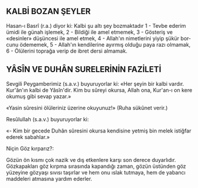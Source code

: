 ## KALBİ BOZAN ŞEYLER

Hasan-ı Basrî (r.a.) diyor ki: Kalbi şu altı şey bozmaktadır 1 - Tevbe ederim ümidi ile günah işlemek, 2 - Bildiği ile amel etmemek, 3 - Gösteriş ve «desinler» düşüncesi ile amel etmek, 4 - Allah'ın nimetlerini yiyip şükür bor­cunu ödememek, 5 - Allah'ın kendilerine ayır­mış olduğu paya razı olmamak, 6 - Ölülerini toprağa verip de ibret dersi almamak.

## YÂSÎN VE DUHÂN SURELERİNİN FAZİLETİ

Sevgili Peygamberimiz (s.a.v.) buyuruyor­lar ki: «Her şeyin bir kalbi vardır. Kur'ân'ın kalbi de Yâsîn'dir. Kim bu sûreyi okursa, Allah ona, Kur'an-ı on kere okumuş gibi sevap yazar.»

«Yasin sûresini ölüleriniz üzerine okuyu­nuz!» (Ruha sükûnet verir.)

Resûlullah (s.a.v.) buyuruyorlar ki:

«- Kim bir gecede Duhân sûresini okur­sa kendisine yetmiş bin melek istiğfar ederek sabahlar.»

Niçin Göz kırparız?:

Gözün ön kısmı çok nazik ve dış etkenlere karşı son derece du­yarlıdır. Gözkapakları göz kırpma sırasında ka­pandığı zaman, gözün üstünden göz yüzeyine gözyaşı sıvısı taşırlar ve hem onu ıslak tut­maya, hem de yabancı maddeleri atmasına yardım ederler.
